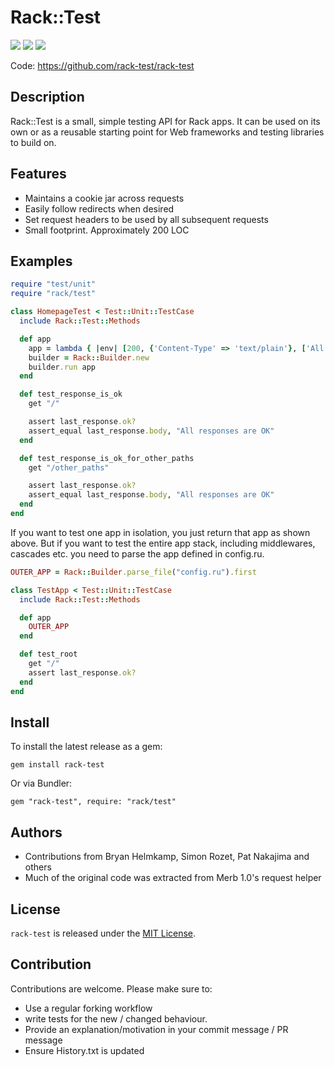 # Rack::Test
[<img src="https://travis-ci.org/rack-test/rack-test.svg?branch=master" />](https://travis-ci.org/rack-test/rack-test)
[<img src="https://codeclimate.com/github/brynary/rack-test.png" />](https://codeclimate.com/github/brynary/rack-test)
[<img src="https://codeclimate.com/github/brynary/rack-test/coverage.png" />](https://codeclimate.com/github/brynary/rack-test)

Code: https://github.com/rack-test/rack-test

## Description

Rack::Test is a small, simple testing API for Rack apps. It can be used on its
own or as a reusable starting point for Web frameworks and testing libraries
to build on.

## Features

* Maintains a cookie jar across requests
* Easily follow redirects when desired
* Set request headers to be used by all subsequent requests
* Small footprint. Approximately 200 LOC

## Examples
```ruby
require "test/unit"
require "rack/test"

class HomepageTest < Test::Unit::TestCase
  include Rack::Test::Methods

  def app
    app = lambda { |env| [200, {'Content-Type' => 'text/plain'}, ['All responses are OK']] }
    builder = Rack::Builder.new
    builder.run app
  end

  def test_response_is_ok
    get "/"

    assert last_response.ok?
    assert_equal last_response.body, "All responses are OK"
  end

  def test_response_is_ok_for_other_paths
    get "/other_paths"

    assert last_response.ok?
    assert_equal last_response.body, "All responses are OK"
  end
end
```

If you want to test one app in isolation, you just return that app as shown above. But if you want to test the entire app stack, including middlewares, cascades etc. you need to parse the app defined in config.ru.

```ruby
OUTER_APP = Rack::Builder.parse_file("config.ru").first

class TestApp < Test::Unit::TestCase
  include Rack::Test::Methods

  def app
    OUTER_APP
  end

  def test_root
    get "/"
    assert last_response.ok?
  end
end
```


## Install

To install the latest release as a gem:

`gem install rack-test`

Or via Bundler:

`gem "rack-test", require: "rack/test"`

## Authors

- Contributions from Bryan Helmkamp, Simon Rozet, Pat Nakajima and others
- Much of the original code was extracted from Merb 1.0's request helper

## License
`rack-test` is released under the [MIT License](MIT-LICENSE.txt).

## Contribution

Contributions are welcome. Please make sure to:

* Use a regular forking workflow
* write tests for the new / changed behaviour.
* Provide an explanation/motivation in your commit message / PR message
* Ensure History.txt is updated
